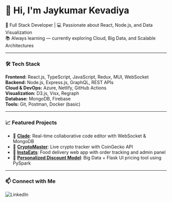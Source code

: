 # 👋 Hi, I'm Jaykumar Kevadiya

🚀 Full Stack Developer | 💻 Passionate about React, Node.js, and Data Visualization  
📚 Always learning — currently exploring Cloud, Big Data, and Scalable Architectures

---

### 🛠️ Tech Stack

**Frontend:** React.js, TypeScript, JavaScript, Redux, MUI, WebSocket  
**Backend:** Node.js, Express.js, GraphQL, REST APIs  
**Cloud & DevOps:** Azure, Netlify, GitHub Actions  
**Visualization:** D3.js, Visx, Regraph  
**Database:** MongoDB, Firebase  
**Tools:** Git, Postman, Docker (basic)

---

### 📈 Featured Projects

- 🔗 [**Clade**](https://code4share-editor.herokuapp.com/): Real-time collaborative code editor with WebSocket & MongoDB  
- 🔗 [**CryptoMaster**](https://crypto-master22.netlify.app/): Live crypto tracker with CoinGecko API  
- 🔗 [**InstaEats**](#): Food delivery web app with order tracking and admin panel  
- 🔗 [**Personalized Discount Model**](#): Big Data + Flask UI pricing tool using PySpark

---

### 📫 Connect with Me

![LinkedIn](https://www.linkedin.com/in/jaykumar-kevadiya-a43432190/)
